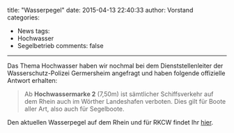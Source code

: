 title: "Wasserpegel"
date: 2015-04-13 22:40:33
author: Vorstand
categories:
 - News
tags:
 - Hochwasser
 - Segelbetrieb
comments: false
---

[link_wasserpegel_elwis_maxau]: https://www.elwis.de/gewaesserkunde/Wasserstaende/Wasserstaende_start.php?target=2&pegelId=b6c6d5c8-e2d5-4469-8dd8-fa972ef7eaea

Das Thema Hochwasser haben wir nochmal bei dem Dienststellenleiter der Wasserschutz-Polizei Germersheim angefragt und haben folgende offizielle Antwort erhalten:

> Ab **Hochwassermarke 2** (7,50m) ist sämtlicher Schiffsverkehr auf dem Rhein auch im Wörther Landeshafen verboten. Dies gilt für Boote aller Art, also auch für Segelboote.

Den aktuellen Wasserpegel auf dem Rhein und für RKCW findet Ihr [hier][link_wasserpegel_elwis_maxau].
